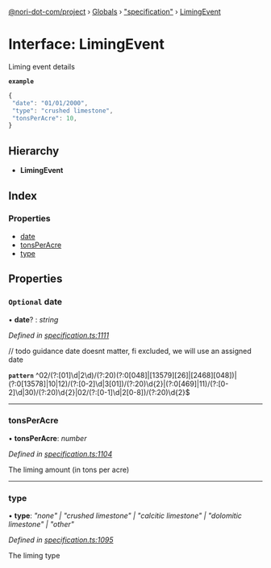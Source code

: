 [@nori-dot-com/project](../README.md) › [Globals](../globals.md) › ["specification"](../modules/_specification_.md) › [LimingEvent](_specification_.limingevent.md)

# Interface: LimingEvent

Liming event details

**`example`** 

```js
{
 "date": "01/01/2000",
 "type": "crushed limestone",
 "tonsPerAcre": 10,
}
```

## Hierarchy

* **LimingEvent**

## Index

### Properties

* [date](_specification_.limingevent.md#optional-date)
* [tonsPerAcre](_specification_.limingevent.md#tonsperacre)
* [type](_specification_.limingevent.md#type)

## Properties

### `Optional` date

• **date**? : *string*

*Defined in [specification.ts:1111](https://github.com/nori-dot-eco/nori-dot-com/blob/6a6c60d/packages/project/src/specification.ts#L1111)*

// todo guidance date doesnt matter, fi excluded, we will use an assigned date

**`pattern`** ^02\/(?:[01]\d|2\d)\/(?:20)(?:0[048]|[13579][26]|[2468][048])|(?:0[13578]|10|12)\/(?:[0-2]\d|3[01])\/(?:20)\d{2}|(?:0[469]|11)\/(?:[0-2]\d|30)\/(?:20)\d{2}|02\/(?:[0-1]\d|2[0-8])\/(?:20)\d{2}$

___

###  tonsPerAcre

• **tonsPerAcre**: *number*

*Defined in [specification.ts:1104](https://github.com/nori-dot-eco/nori-dot-com/blob/6a6c60d/packages/project/src/specification.ts#L1104)*

The liming amount (in tons per acre)

___

###  type

• **type**: *"none" | "crushed limestone" | "calcitic limestone" | "dolomitic limestone" | "other"*

*Defined in [specification.ts:1095](https://github.com/nori-dot-eco/nori-dot-com/blob/6a6c60d/packages/project/src/specification.ts#L1095)*

The liming type
